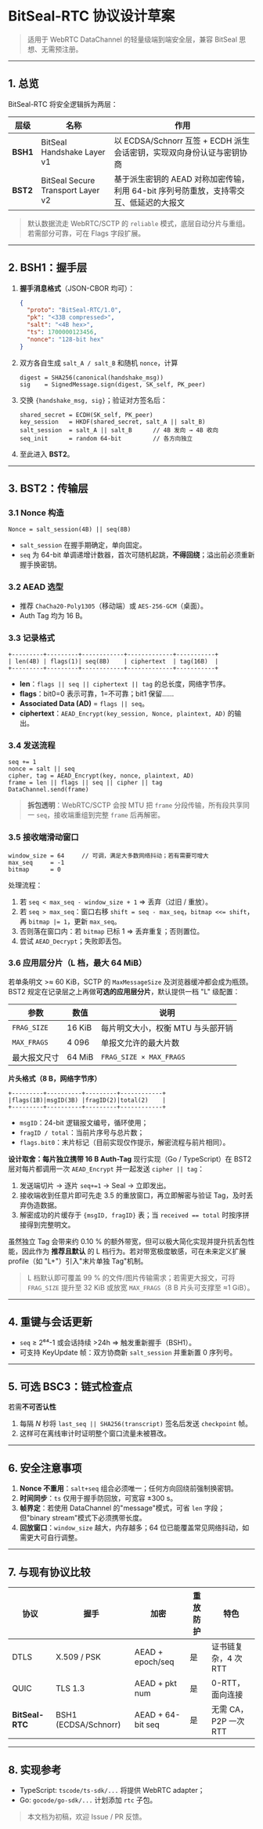 # BitSeal-RTC 协议设计草案

> 适用于 WebRTC DataChannel 的轻量级端到端安全层，兼容 BitSeal 思想、无需预注册。

---
## 1. 总览
BitSeal-RTC 将安全逻辑拆为两层：

| 层级 | 名称 | 作用 |
|------|------|------|
| **BSH1** | BitSeal Handshake Layer v1 | 以 ECDSA/Schnorr 互签 + ECDH 派生会话密钥，实现双向身份认证与密钥协商 |
| **BST2** | BitSeal Secure Transport Layer v2 | 基于派生密钥的 AEAD 对称加密传输，利用 64-bit 序列号防重放，支持零交互、低延迟的大报文 |

> 默认数据流走 WebRTC/SCTP 的 `reliable` 模式，底层自动分片与重组。若需部分可靠，可在 Flags 字段扩展。

---
## 2. BSH1：握手层

1. **握手消息格式**（JSON-CBOR 均可）：
   ```json
   {
     "proto": "BitSeal-RTC/1.0",
     "pk": "<33B compressed>",
     "salt": "<4B hex>",
     "ts": 1700000123456,
     "nonce": "128-bit hex"
   }
   ```
2. 双方各自生成 `salt_A / salt_B` 和随机 `nonce`，计算
   ```
   digest = SHA256(canonical(handshake_msg))
   sig    = SignedMessage.sign(digest, SK_self, PK_peer)
   ```
3. 交换 `{handshake_msg, sig}`；验证对方签名后：
   ```
   shared_secret = ECDH(SK_self, PK_peer)
   key_session   = HKDF(shared_secret, salt_A || salt_B)
   salt_session  = salt_A || salt_B      // 4B 发向 → 4B 收向
   seq_init      = random 64-bit         // 各方向独立
   ```
4. 至此进入 **BST2**。

---
## 3. BST2：传输层

### 3.1 Nonce 构造
```
Nonce = salt_session(4B) || seq(8B)
```
* `salt_session` 在握手期确定，单向固定。
* `seq` 为 64-bit 单调递增计数器，首次可随机起跳，**不得回绕**；溢出前必须重新握手换密钥。

### 3.2 AEAD 选型
* 推荐 `ChaCha20-Poly1305`（移动端）或 `AES-256-GCM`（桌面）。
* Auth Tag 均为 16 B。

### 3.3 记录格式
```
+---------+---------+------------+-------------+-----------+
| len(4B) | flags(1)| seq(8B)    | ciphertext  | tag(16B)  |
+---------+---------+------------+-------------+-----------+
```
* **len**：`flags || seq || ciphertext || tag` 的总长度，网络字节序。
* **flags**：bit0=0 表示可靠，1=不可靠；bit1 保留……
* **Associated Data (AD)** = `flags || seq`。
* **ciphertext**：`AEAD_Encrypt(key_session, Nonce, plaintext, AD)` 的输出。

### 3.4 发送流程
```
seq += 1
nonce = salt || seq
cipher, tag = AEAD_Encrypt(key, nonce, plaintext, AD)
frame = len || flags || seq || cipher || tag
DataChannel.send(frame)
```
> **拆包透明**：WebRTC/SCTP 会按 MTU 把 `frame` 分段传输，所有段共享同一 `seq`，接收端重组到完整 `frame` 后再解密。

### 3.5 接收端滑动窗口
```text
window_size = 64     // 可调，满足大多数网络抖动；若有需要可增大
max_seq     = -1
bitmap      = 0
```
处理流程：
1. 若 `seq < max_seq - window_size + 1` ⇒ 丢弃（过旧 / 重放）。
2. 若 `seq > max_seq`：窗口右移 `shift = seq - max_seq`，`bitmap <<= shift`，再 `bitmap |= 1`，更新 `max_seq`。
3. 否则落在窗口内：若 `bitmap` 已标 1 ⇒ 丢弃重复；否则置位。
4. 尝试 `AEAD_Decrypt`；失败即丢包。

### 3.6 应用层分片（L 档，最大 64 MiB）

若单条明文 >≈ 60 KiB，SCTP 的 `MaxMessageSize` 及浏览器缓冲都会成为瓶颈。
BST2 规定在记录层之上再做**可选的应用层分片**，默认提供一档 "L" 级配置：

| 参数              | 数值          | 说明 |
|-------------------|--------------|------|
| `FRAG_SIZE`       | 16 KiB       | 每片明文大小，权衡 MTU 与头部开销 |
| `MAX_FRAGS`       | 4 096        | 单报文允许的最大片数 |
| 最大报文尺寸      | 64 MiB       | `FRAG_SIZE × MAX_FRAGS` |

**片头格式（8 B，网络字节序）**
```
+---------+----------+---------+------------+
|flags(1B)|msgID(3B) |fragID(2)|total(2)    |
+---------+----------+---------+------------+
```
* `msgID`：24-bit 逻辑报文编号，循环使用；
* `fragID / total`：当前片序号与总片数；
* `flags.bit0`：末片标记（目前实现仅作提示，解密流程与前片相同）。

**设计取舍：每片独立携带 16 B Auth-Tag**
现行实现（Go / TypeScript）在 BST2 层对每片都调用一次 `AEAD_Encrypt` 并一起发送 `cipher || tag`：
1. 发送端切片 → 逐片 `seq+=1` → Seal → 立即发出。  
2. 接收端收到任意片即可先走 3.5 的重放窗口，再立即解密与验证 Tag，及时丢弃伪造数据。  
3. 解密成功的片缓存于 `{msgID, fragID}` 表；当 `received == total` 时按序拼接得到完整明文。  

虽然独立 Tag 会带来约 0.10 % 的额外带宽，但可以极大简化实现并提升抗丢包性能，因此作为 **推荐且默认** 的 L 档行为。若对带宽极度敏感，可在未来定义扩展 profile（如 "L+"）引入"末片单独 Tag"机制。

> L 档默认即可覆盖 99 % 的文件/图片传输需求；若需更大报文，可将 `FRAG_SIZE` 提升至 32 KiB 或放宽 `MAX_FRAGS`（8 B 片头可支撑至 ≈1 GiB）。

---
## 4. 重键与会话更新
* `seq` ≥ 2⁶⁴-1 或会话持续 >24h ⇒ 触发重新握手（BSH1）。
* 可支持 KeyUpdate 帧：双方协商新 `salt_session` 并重新置 0 序列号。

---
## 5. 可选 BSC3：链式检查点
若需**不可否认性**
1. 每隔 *N* 秒将 `last_seq || SHA256(transcript)` 签名后发送 `checkpoint` 帧。
2. 这样可在离线审计时证明整个窗口流量未被篡改。

---
## 6. 安全注意事项
1. **Nonce 不重用**：`salt+seq` 组合必须唯一；任何方向回绕前强制换密钥。
2. **时间同步**：`ts` 仅用于握手防回放，可宽容 ±300 s。
3. **帧界定**：若使用 DataChannel 的"message"模式，可省 `len` 字段；但"binary stream"模式下必须携带长度。
4. **回放窗口**：`window_size` 越大，内存越多；64 位已能覆盖常见网络抖动，如需更大可自行调整。

---
## 7. 与现有协议比较
| 协议 | 握手 | 加密 | 重放防护 | 特色 |
|-------|-------|-------|-----------|-------|
| DTLS | X.509 / PSK | AEAD + epoch/seq | 是 | 证书链复杂，4 次 RTT |
| QUIC | TLS 1.3 | AEAD + pkt num | 是 | 0-RTT，面向连接 |
| **BitSeal-RTC** | BSH1 (ECDSA/Schnorr) | AEAD + 64-bit seq | 是 | 无需 CA，P2P 一次 RTT |

---
## 8. 实现参考
* TypeScript: `tscode/ts-sdk/...` 将提供 WebRTC adapter；
* Go: `gocode/go-sdk/...` 计划添加 `rtc` 子包。

> 本文档为初稿，欢迎 Issue / PR 反馈。 